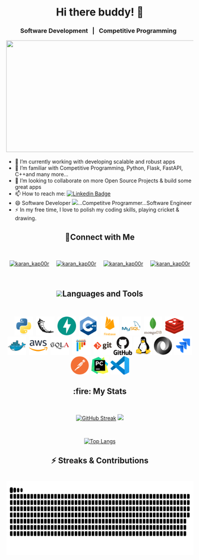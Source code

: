 <h1 align="center">Hi there buddy! 👋</h1>
<h3 align="center">Software Development &nbsp | &nbsp Competitive Programming &nbsp</h3>

<div align="center">
  <img src="https://media.giphy.com/media/dWesBcTLavkZuG35MI/giphy.gif" width="600" height="300"/>
</div>

- 🔭 I’m currently working with developing scalable and robust apps
- 🌱 I’m familiar with Competitive Programming, Python, Flask, FastAPI, C++and many more...
- 👯 I’m looking to collaborate on more Open Source Projects & build some great apps
- 📫 How to reach me: [![Linkedin Badge](https://img.shields.io/badge/-kakbar-blue?style=flat&logo=Linkedin&logoColor=white)](https://www.linkedin.com/in/karan-kapoor-686630210/)
- 😄 Software Developer <img src="https://media.giphy.com/media/WUlplcMpOCEmTGBtBW/giphy.gif" width="30">...Competitve Programmer...Software Engineer
- ⚡ In my free time, I love to polish my coding skills, playing cricket & drawing.

<h2 align="center">🔭Connect with Me</h2>
<br>
<p align="center">
<a href="https://www.linkedin.com/in/karan-kapoor-686630210/" target="blank"><img align="center" src="https://raw.githubusercontent.com/rahuldkjain/github-profile-readme-generator/master/src/images/icons/Social/linked-in-alt.svg" alt="karan_kap00r" height="30" width="40" /></a>
&nbsp &nbsp
<a href="https://www.instagram.com/0__ka_r_an__0/" target="blank"><img align="center" src="https://raw.githubusercontent.com/rahuldkjain/github-profile-readme-generator/master/src/images/icons/Social/instagram.svg" alt="karan_kap00r" height="30" width="40" /></a>
&nbsp &nbsp
<a href="https://auth.geeksforgeeks.org/user/karan_kap00r/practice" target="blank"><img align="center" src="https://raw.githubusercontent.com/rahuldkjain/github-profile-readme-generator/master/src/images/icons/Social/geeks-for-geeks.svg" alt="karan_kap00r" height="30" width="40" /></a>
&nbsp &nbsp
<a href="https://www.codechef.com/users/karan_kap00r2" target="blank"><img align="center" src="https://cdn.jsdelivr.net/npm/simple-icons@3.1.0/icons/codechef.svg" alt="karan_kap00r" height="30" width="40" /></a>
</p>
<br>

<h2 align="center"><img src="https://media.giphy.com/media/WUlplcMpOCEmTGBtBW/giphy.gif" width="30">Languages and Tools</h2>
<br>

<div>
<p align="center"> 
  <img src="https://github.com/devicons/devicon/blob/master/icons/python/python-original.svg" title="Python" alt="Python" width="50" height="50"/>&nbsp;
  <img src="https://github.com/devicons/devicon/blob/master/icons/flask/flask-original.svg" title="Flask" alt="Flask" width="50" height="50"/>&nbsp;
  <img src="https://github.com/devicons/devicon/blob/master/icons/fastapi/fastapi-original.svg" title="FastAPI" alt="FastAPI" width="50" height="50"/>&nbsp;
  <img src="https://github.com/devicons/devicon/blob/master/icons/cplusplus/cplusplus-original.svg" title="C++" alt="C++" width="50" height="50"/>&nbsp;
  <img src="https://github.com/devicons/devicon/blob/master/icons/firebase/firebase-plain-wordmark.svg" title="Firebase" alt="Firebase" width="50" height="50"/>&nbsp;
  <img src="https://github.com/devicons/devicon/blob/master/icons/mysql/mysql-original-wordmark.svg" title="MySQL"  alt="MySQL" width="50" height="50"/>&nbsp;
  <img src="https://github.com/devicons/devicon/blob/master/icons/mongodb/mongodb-original-wordmark.svg" title="MongoDB"  alt="MongoDB" width="50" height="50"/>&nbsp;
  <img src="https://github.com/devicons/devicon/blob/master/icons/redis/redis-original.svg" title="Redis"  alt="Redis" width="50" height="50"/>&nbsp;
  <img src="https://github.com/devicons/devicon/blob/master/icons/docker/docker-original.svg" title="Docker" alt="Docker" width="50" height="50"/>&nbsp;
  <img src="https://github.com/devicons/devicon/blob/master/icons/amazonwebservices/amazonwebservices-original-wordmark.svg" title="AWS" alt="AWS" width="50" height="50"/>&nbsp;
  <img src="https://github.com/devicons/devicon/blob/master/icons/sqlalchemy/sqlalchemy-original.svg" title="SQLAlchemy" alt="SQLAlchemy" width="50" height="50"/>&nbsp;
  <img src="https://github.com/devicons/devicon/blob/master/icons/pytest/pytest-original.svg" title="PyTest" alt="PyTest" width="50" height="50"/>&nbsp;
  <img src="https://github.com/devicons/devicon/blob/master/icons/git/git-original-wordmark.svg" title="Git" **alt="Git" width="50" height="50"/>
  <img src="https://github.com/devicons/devicon/blob/master/icons/github/github-original-wordmark.svg" title="GitHub" **alt="GitHub" width="50" height="50"/>
  <img src="https://github.com/devicons/devicon/blob/master/icons/linux/linux-original.svg" title="Linux" **alt="Linux" width="50" height="50"/>
  <img src="https://github.com/devicons/devicon/blob/master/icons/json/json-original.svg" title="JSON" **alt="JSON" width="50" height="50"/>
  <img src="https://github.com/devicons/devicon/blob/master/icons/jira/jira-original.svg" title="JIRA" **alt="JIRA" width="50" height="50"/>
  <img src="https://github.com/devicons/devicon/blob/master/icons/postman/postman-original.svg" title="Postman" **alt="Postman" width="50" height="50"/>
  <img src="https://github.com/devicons/devicon/blob/master/icons/pycharm/pycharm-original.svg" title="PyCharm" **alt="PyCharm" width="50" height="50"/>
  <img src="https://github.com/devicons/devicon/blob/master/icons/vscode/vscode-original.svg" title="VSCode" **alt="VSCode" width="50" height="50"/>
</p>
</div>

<h2 align="center">:fire: My Stats</h2>
<br>

<div align="center">

[![GitHub Streak](http://github-readme-streak-stats.herokuapp.com?user=karan-kap00r&theme=dark&background=000000)](https://git.io/streak-stats)
<img src="https://github-readme-stats.vercel.app/api?username=karan-kap00r&&show_icons=true&count_private=true&include_all_commits=true"/>

</div>

<br>

<div align="center">

[![Top Langs](https://github-readme-stats.vercel.app/api/top-langs/?username=karan-kap00r&layout=compact&theme=vision-friendly-dark)](https://github.com/anuraghazra/github-readme-stats)

</div>

<h2 align="center">⚡ Streaks & Contributions</h2>
<br>
<div align="center">
<img src="https://github.com/karan-kap00r/karan-kap00r/blob/output/github-contribution-grid-snake-dark.svg" title="Contributions" alt="Contributions" width="900" height="200"/>&nbsp;
</div>
<br>
